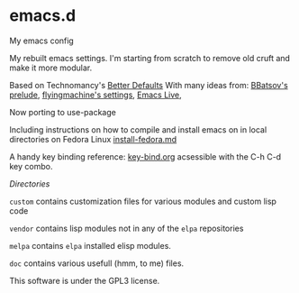 emacs.d
=======

My emacs config

My rebuilt emacs settings.
I'm starting from scratch to remove old cruft and make it more modular.

Based on Technomancy's [Better Defaults](https://github.com/technomancy/better-defaults)
With many ideas from: 
    [BBatsov's prelude](https://github.com/bbatsov/prelude),
    [flyingmachine's settings](https://github.com/flyingmachine/emacs.d),
    [Emacs Live](https://github.com/overtone/emacs-live),

Now porting to use-package

Including instructions on how to compile and install emacs on in local directories on Fedora Linux [install-fedora.md](./doc/install-fedora.md)

A handy key binding reference: [key-bind.org](./doc/key-bind.org) acsessible with the C-h C-d key combo.

*Directories*

```custom```      contains customization files for various modules and custom lisp code

```vendor```      contains lisp modules not in any of the ```elpa``` repositories

```melpa```       contains ```elpa``` installed elisp modules.

```doc```         contains various usefull (hmm, to me) files.


This software is under the GPL3 license.
